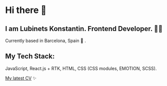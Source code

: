 # Hi there 👋
## I am Lubinets Konstantin. Frontend Developer. 👩‍💻

Currently based in Barcelona, Spain :sunrise: .

## My Tech Stack:
JavaScript, React.js + RTK, HTML, CSS (CSS modules, EMOTION, SCSS).

[My latest CV](https://www.notion.so/Lubinets-Konstantin-36183609e9ed42ecb028124fb425d3a0 "My latest CV") ✨


<!--
**lubinetskn/lubinetskn** is a ✨ _special_ ✨ repository because its `README.md` (this file) appears on your GitHub profile.

Here are some ideas to get you started:

- 🔭 I’m currently working on ...
- 🌱 I’m currently learning ...
- 👯 I’m looking to collaborate on ...
- 🤔 I’m looking for help with ...
- 💬 Ask me about ...
- 📫 How to reach me: ...
- 😄 Pronouns: ...
- ⚡ Fun fact: ...
-->
